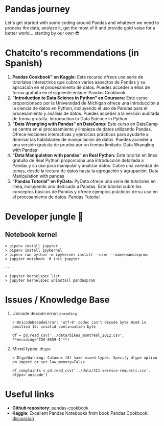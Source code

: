 # Pandas journey

Let's get started with some coding around Pandas and whatever we need to process the data, analyze it, get the most of it and provide gold value for a better world... starting by our own :sunglasses:


# Chatcito's recommendations (in Spanish)
1. **Pandas Cookbook" en Kaggle:** Este recurso ofrece una serie de tutoriales interactivos que cubren varios aspectos de Pandas y su aplicación en el procesamiento de datos. Puedes acceder a ellos de forma gratuita en el siguiente enlace: Pandas Cookbook
2. **"Introduction to Data Science in Python" en Coursera:** Este curso proporcionado por la Universidad de Míchigan ofrece una introducción a la ciencia de datos en Python, incluyendo el uso de Pandas para el procesamiento y análisis de datos. Puedes acceder a la versión auditada de forma gratuita. Introduction to Data Science in Python
3. **"Data Wrangling with Pandas" en DataCamp:** Este curso en DataCamp se centra en el procesamiento y limpieza de datos utilizando Pandas. Ofrece lecciones interactivas y ejercicios prácticos para ayudarte a dominar las habilidades de manipulación de datos. Puedes acceder a una versión gratuita de prueba por un tiempo limitado. Data Wrangling with Pandas
4. **"Data Manipulation with pandas" en Real Python:** Este tutorial en línea gratuito de Real Python proporciona una introducción detallada a Pandas y su uso para manipular y analizar datos. Cubre una variedad de temas, desde la lectura de datos hasta la agregación y agrupación. Data Manipulation with pandas
5. **"Pandas Tutorial" en PyData:** PyData ofrece una serie de tutoriales en línea, incluyendo uno dedicado a Pandas. Este tutorial cubre los conceptos básicos de Pandas y ofrece ejemplos prácticos de su uso en el procesamiento de datos. Pandas Tutorial

# Developer jungle :deciduous_tree:
## Notebook kernel
```
> pipenv install jupyter
> pipenv install ipykernel
> pipenv run python -m ipykernel install --user --name=pandasprom
> jupyter notebook  # init jupyter

--

> jupyter kernelspec list
> jupyter kernelspec uninstall pandasprom
```

# Issues / Knowledge Base
1. Unicode decode error: `encoding`
    ```
    > UnicodeDecodeError: 'utf-8' codec can't decode byte 0xe9 in position 15: invalid continuation byte
    
    df = pd.read_csv('../data/bikes_montreal_2012.csv', **encoding='ISO-8859-1'**)
    ```

2. Mixed types: `dtype`
    ```
    > DtypeWarning: Columns (8) have mixed types. Specify dtype option on import or set low_memory=False.

    df_complaints = pd.read_csv('../data/311-service-requests.csv', dtype='unicode')
    ```

# Useful links
- **Github repository**: [pandas-cookbook](https://github.com/jvns/pandas-cookbook/blob/master/data/bikes.csv)
- **Kaggle**: Excellent Pandas Notebooks from book Pandas Cookbook: [discussion](https://www.kaggle.com/discussions/getting-started/120943)
